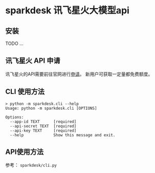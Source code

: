 # sparkdesk 讯飞星火大模型api

## 安装

TODO ...

## 讯飞星火 API 申请

讯飞星火的API需要前往官网进行[申请](https://xinghuo.xfyun.cn/sparkapi?scr=price)。
新用户可获取一定量都免费额度。

## CLI 使用方法

```shell
> python -m sparkdesk.cli --help
Usage: python -m sparkdesk.cli [OPTIONS]

Options:
  --app-id TEXT      [required]
  --api-secret TEXT  [required]
  --api-key TEXT     [required]
  --help             Show this message and exit.
```

## API使用方法

参考： `sparkdesk/cli.py`
